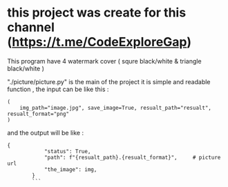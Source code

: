 # this project was create for this channel (https://t.me/CodeExploreGap) 

This program have 4 watermark cover ( squre black/white & triangle black/white )

"./picture/picture.py" is the main of the project
it is simple and readable function , 
the input can be like this :
```
(
    img_path="image.jpg", save_image=True, resualt_path="resualt", resualt_format="png"
) 
```

and the output will be like :
```
{
            "status": True,                
            "path": f"{resualt_path}.{resualt_format}",     # picture url 
            "the_image": img,
        }
        ```



